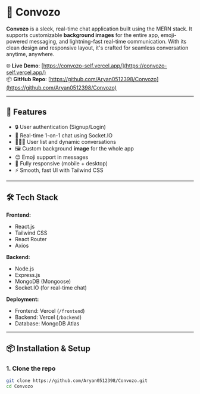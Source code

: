 # 💬 Convozo

**Convozo** is a sleek, real-time chat application built using the MERN stack. It supports customizable **background images** for the entire app, emoji-powered messaging, and lightning-fast real-time communication. With its clean design and responsive layout, it's crafted for seamless conversation anytime, anywhere.

🌐 **Live Demo**: [https://convozo-self.vercel.app/](https://convozo-self.vercel.app/)  
📦 **GitHub Repo**: [https://github.com/Aryan0512398/Convozo](https://github.com/Aryan0512398/Convozo)

---

## 🚀 Features

- 🔒 User authentication (Signup/Login)
- 💬 Real-time 1-on-1 chat using Socket.IO
- 🧑‍🤝‍🧑 User list and dynamic conversations
- 🖼️ Custom background **image** for the whole app
- 😊 Emoji support in messages
- 📱 Fully responsive (mobile + desktop)
- ⚡ Smooth, fast UI with Tailwind CSS

---

## 🛠️ Tech Stack

**Frontend:**
- React.js
- Tailwind CSS
- React Router
- Axios

**Backend:**
- Node.js
- Express.js
- MongoDB (Mongoose)
- Socket.IO (for real-time chat)

**Deployment:**
- Frontend: Vercel (`/frontend`)
- Backend: Vercel (`/backend`)
- Database: MongoDB Atlas

---

## 📦 Installation & Setup

### 1. Clone the repo
```bash
git clone https://github.com/Aryan0512398/Convozo.git
cd Convozo
